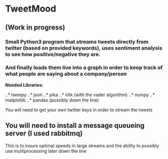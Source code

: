 # TweetMood
## (Work in progress)
### Small Python3 program that streams tweets directly from twitter (based on provided keywords), uses sentiment analysis to see how positive/negative they are.

### And finally loads them live into a graph in order to keep track of what people are saying about a company/person



**Needed Libraries:**

..* tweepy
..* json
..* pika
..* nltk (with the vader algorithm)
..* numpy
..* matplotlib
..* pandas (possibly down the line)



You will need to get your own twitter keys in order to stream the tweets

## You will need to install a message queueing server (I used rabbitmq)
This is to insure optimal speeds in large streams and the ability to possibly use multiprocessing later down the line
